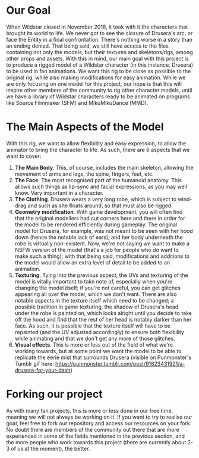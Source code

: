 # Our Goal
When Wildstar closed in November 2018, it took with it the characters that brought its world to life. We never got to see the closure of Drusera's arc, or face the Entity in a final confrontation. There's nothing worse in a story than an ending denied. That being said, we still have access to the files containing not only the models, but their textures and skeletons/rigs, among other props and assets. With this in mind, our main goal with this project is to produce a rigged model of a Wildstar character (in this instance, Drusera) to be used in fan animations. We want this rig to be close as possible to the original rig, while also making modifications for easy animation.
While we are only focusing on one model for this project, our hope is that this will inspire other members of the community to rig other character models, until we have a library of Wildstar characters ready to be animated on programs like Source Filmmaker (SFM) and MikuMikuDance (MMD). 

# The Main Aspects of the Model
With this rig, we want to allow flexibility and easy expression, to allow the animator to bring the character to life. As such, there are 6 aspects that we want to cover:

1. **The Main Body**. This, of course, includes the main skeleton, allowing the movement of arms and legs, the spine, fingers, feet, etc.
2. **The Face**. The most recognised part of the humanoid anatomy. This allows such things as lip-sync and facial expressions, as you may well know. Very important in a character.
3. **The Clothing**. Drusera wears a very long robe, which is subject to wind-drag and such as she floats around, so that must also be rigged.
4. **Geometry modification**. With game development, you will often find that the original modellers had cut corners here and there in order for the model to be rendered efficiently during gameplay. The original model for Drusera, for example, was not meant to be seen with her hood down (hence the notable lack of ears), and her body underneath the robe is virtually non-existent. Now, we're not saying we want to make a NSFW version of the model (that's a job for people who *do* want to make such a thing); with that being said, modifications and additions to the model would allow an extra level of detail to be added to an animation.
5. **Texturing**. Tying into the previous aspect, the UVs and texturing of the model is vitally important to take note of, especially when you're changing the model itself; if you're not careful, you can get glitches appearing all over the model, which we don't want. There are also notable aspects in the texture itself which need to be changed; a possible tradition in game texturing, the shadow of Drusera's head under the robe is painted on, which looks alright until you decide to take off the hood and find that the rest of her head is notably darker than her face. As such, it is possible that the texture itself will have to be repainted (and the UV adjusted accordingly) to ensure both flexibility while animating and that we don't get any more of those glitches.
6. **Visual effects**. This is more or less out of the field of what we're working towards, but at some point we want the model to be able to replicate the eerie mist that surrounds Drusera (visible on Punmonster's Tumblr gif here: https://punmonster.tumblr.com/post/91823431921/a-drusera-for-your-dash)


# Forking our project
As with many fan projects, this is more or less done in our free time, meaning we will not always be working on it. If you want to try to realise our goal, feel free to fork our repository and access our resources on your fork. No doubt there are members of the community out there that are more experienced in some of the fields mentioned in the previous section, and the more people who work towards this project (there are currently about 2-3 of us at the moment), the better.
